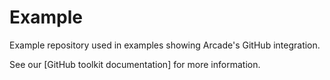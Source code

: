 # Example
Example repository used in examples showing Arcade's GitHub integration.

See our [GitHub toolkit documentation] for more information.
